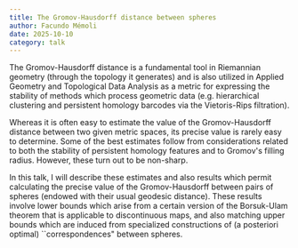 ```yaml
---
title: The Gromov-Hausdorff distance between spheres
author: Facundo Mémoli
date: 2025-10-10
category: talk
---
```

The Gromov-Hausdorff distance is a fundamental tool in Riemannian geometry (through the topology it generates) and is also utilized in Applied Geometry and Topological Data Analysis as a metric for expressing the stability of methods which process geometric data (e.g. hierarchical clustering and persistent homology barcodes via the Vietoris-Rips filtration).

Whereas it is often easy to estimate the value of the Gromov-Hausdorff distance between two given metric spaces, its precise value is rarely easy to determine. Some of the best estimates follow from considerations related to both the stability of persistent homology features and to Gromov's filling radius. However, these turn out to be non-sharp.

In this talk, I will describe these estimates and also results which permit calculating the precise value of the Gromov-Hausdorff between pairs of spheres (endowed with their usual geodesic distance). These results involve lower bounds which arise from a certain version of the Borsuk-Ulam theorem that is applicable to discontinuous maps, and also matching upper bounds which are induced from specialized constructions of (a posteriori optimal) ``correspondences" between spheres.
